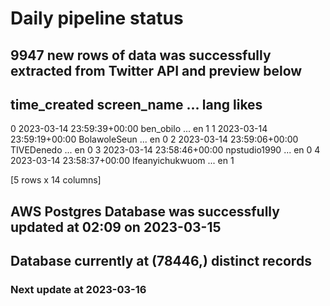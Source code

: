 # Daily pipeline status
## 9947 new rows of data was successfully extracted from Twitter API and preview below
##                time_created      screen_name  ... lang likes
0 2023-03-14 23:59:39+00:00        ben_obilo  ...   en     1
1 2023-03-14 23:59:19+00:00     BolawoleSeun  ...   en     0
2 2023-03-14 23:59:06+00:00       TIVEDenedo  ...   en     0
3 2023-03-14 23:58:46+00:00     npstudio1990  ...   en     0
4 2023-03-14 23:58:37+00:00  Ifeanyichukwuom  ...   en     1

[5 rows x 14 columns]
## AWS Postgres Database was successfully updated at  02:09 on 2023-03-15
## Database currently at (78446,) distinct records
### Next update at 2023-03-16
